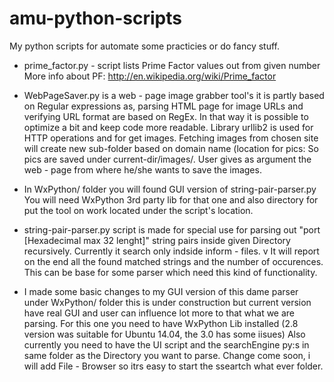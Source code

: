 amu-python-scripts
==================

My python scripts for automate some practicies or do fancy stuff.

- prime_factor.py - script lists Prime Factor values out from given number
More info about PF: http://en.wikipedia.org/wiki/Prime_factor

- WebPageSaver.py is a web - page image grabber tool's it is partly based on Regular expressions as, 
    parsing HTML page for image URLs and verifying URL format are based on RegEx. 
    In that way it is possible to optimize a bit and keep code more readable. 
Library urllib2 is used for HTTP operations and for get images.
Fetching images from chosen site will create new sub-folder based on domain name (location for pics: So pics are saved under current-dir/images/<domain-name-dir>.
User gives as argument the web - page from where he/she wants to save the images.

- In WxPython/ folder you will found GUI version of string-pair-parser.py
You will need WxPython 3rd party lib for that one and also directory for 
put the tool on work located under the script's location.

- string-pair-parser.py script is made for special use for parsing out "port [Hexadecimal max 32 lenght]" string pairs inside given Directory recursively. Currently it search only indside inform - files. v
It will report on the end all the found matched strings and the number of occurences.
This can be base for some parser which need this kind of functionality.

- I made some basic changes to my GUI version of this dame parser under WxPython/ folder this is under construction but current version have real GUI and user can influence lot more to that what we are parsing. 
For this one you need to have WxPython Lib installed (2.8 version was suitable for Ubuntu 14.04, the 3.0 has some iisues)
Also currently you need to have the UI script and the searchEngine py:s in same folder as the Directory you want to parse.
Change come soon, i will add File - Browser so itrs easy to start the sseartch what ever folder. 
